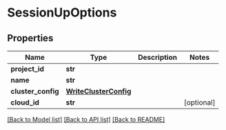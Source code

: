 # SessionUpOptions

## Properties
Name | Type | Description | Notes
------------ | ------------- | ------------- | -------------
**project_id** | **str** |  | 
**name** | **str** |  | 
**cluster_config** | [**WriteClusterConfig**](WriteClusterConfig.md) |  | 
**cloud_id** | **str** |  | [optional] 

[[Back to Model list]](../README.md#documentation-for-models) [[Back to API list]](../README.md#documentation-for-api-endpoints) [[Back to README]](../README.md)


